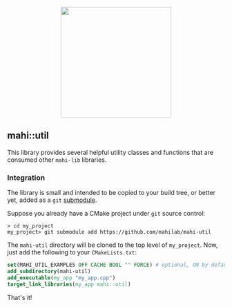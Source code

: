 <p align="center">
<img src="https://github.com/mahilab/mahi-util/blob/master/mahi-util.png" width="256"> 
</p>

## mahi::util

This library provides several helpful utility classes and functions that are consumed other `mahi-lib` libraries.

### Integration

The library is small and intended to be copied to your build tree, or better yet, added as a `git` [submodule](https://git-scm.com/book/en/v2/Git-Tools-Submodules).

Suppose you already have a CMake project under `git` source control:

```shell
> cd my_project
my_project> git submodule add https://github.com/mahilab/mahi-util
```

The `mahi-util` directory will be cloned to the top level of `my_project`. Now, just add the following to your `CMakeLists.txt`:

```cmake
set(MAHI_UTIL_EXAMPLES OFF CACHE BOOL "" FORCE) # optional, ON by default
add_subdirectory(mahi-util)
add_executable(my_app "my_app.cpp")
target_link_libraries(my_app mahi::util)
```

That's it!
